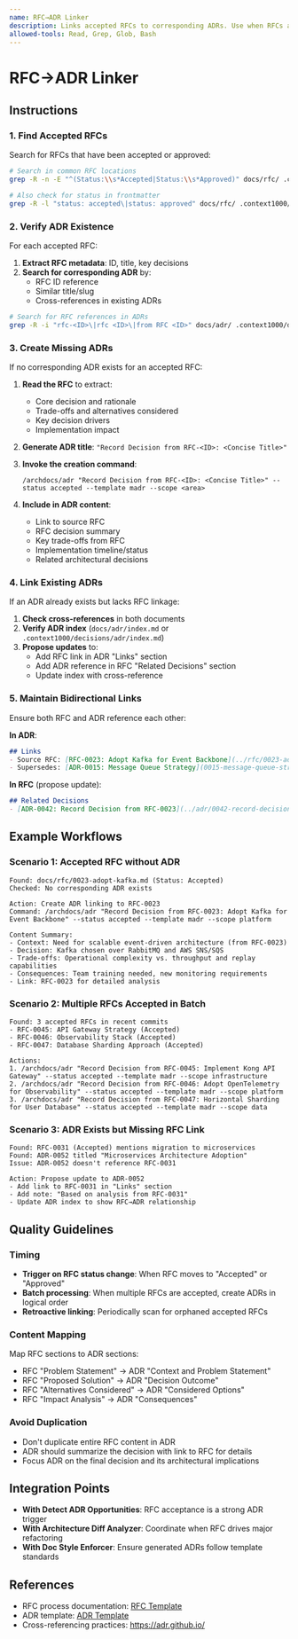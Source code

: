 ```yaml
---
name: RFC→ADR Linker
description: Links accepted RFCs to corresponding ADRs. Use when RFCs are mentioned, status changes occur, or decisions are made through the RFC process.
allowed-tools: Read, Grep, Glob, Bash
---
```


# RFC→ADR Linker

## Instructions

### 1. Find Accepted RFCs

Search for RFCs that have been accepted or approved:

```bash
# Search in common RFC locations
grep -R -n -E "^(Status:\\s*Accepted|Status:\\s*Approved)" docs/rfc/ .context1000/decisions/rfc/ 2>/dev/null

# Also check for status in frontmatter
grep -R -l "status: accepted\|status: approved" docs/rfc/ .context1000/decisions/rfc/ 2>/dev/null
```

### 2. Verify ADR Existence

For each accepted RFC:

1. **Extract RFC metadata**: ID, title, key decisions
2. **Search for corresponding ADR** by:
   - RFC ID reference
   - Similar title/slug
   - Cross-references in existing ADRs

```bash
# Search for RFC references in ADRs
grep -R -i "rfc-<ID>\|rfc <ID>\|from RFC <ID>" docs/adr/ .context1000/decisions/adr/ 2>/dev/null
```

### 3. Create Missing ADRs

If no corresponding ADR exists for an accepted RFC:

1. **Read the RFC** to extract:
   - Core decision and rationale
   - Trade-offs and alternatives considered
   - Key decision drivers
   - Implementation impact

2. **Generate ADR title**: `"Record Decision from RFC-<ID>: <Concise Title>"`

3. **Invoke the creation command**:

   ```
   /archdocs/adr "Record Decision from RFC-<ID>: <Concise Title>" --status accepted --template madr --scope <area>
   ```

4. **Include in ADR content**:
   - Link to source RFC
   - RFC decision summary
   - Key trade-offs from RFC
   - Implementation timeline/status
   - Related architectural decisions

### 4. Link Existing ADRs

If an ADR already exists but lacks RFC linkage:

1. **Check cross-references** in both documents
2. **Verify ADR index** (`docs/adr/index.md` or `.context1000/decisions/adr/index.md`)
3. **Propose updates** to:
   - Add RFC link in ADR "Links" section
   - Add ADR reference in RFC "Related Decisions" section
   - Update index with cross-reference

### 5. Maintain Bidirectional Links

Ensure both RFC and ADR reference each other:

**In ADR**:

```markdown
## Links
- Source RFC: [RFC-0023: Adopt Kafka for Event Backbone](../rfc/0023-adopt-kafka.md)
- Supersedes: [ADR-0015: Message Queue Strategy](0015-message-queue-strategy.md)
```

**In RFC** (propose update):

```markdown
## Related Decisions
- [ADR-0042: Record Decision from RFC-0023](../adr/0042-record-decision-from-rfc-0023.md)
```

## Example Workflows

### Scenario 1: Accepted RFC without ADR

```
Found: docs/rfc/0023-adopt-kafka.md (Status: Accepted)
Checked: No corresponding ADR exists

Action: Create ADR linking to RFC-0023
Command: /archdocs/adr "Record Decision from RFC-0023: Adopt Kafka for Event Backbone" --status accepted --template madr --scope platform

Content Summary:
- Context: Need for scalable event-driven architecture (from RFC-0023)
- Decision: Kafka chosen over RabbitMQ and AWS SNS/SQS
- Trade-offs: Operational complexity vs. throughput and replay capabilities
- Consequences: Team training needed, new monitoring requirements
- Link: RFC-0023 for detailed analysis
```

### Scenario 2: Multiple RFCs Accepted in Batch

```
Found: 3 accepted RFCs in recent commits
- RFC-0045: API Gateway Strategy (Accepted)
- RFC-0046: Observability Stack (Accepted)
- RFC-0047: Database Sharding Approach (Accepted)

Actions:
1. /archdocs/adr "Record Decision from RFC-0045: Implement Kong API Gateway" --status accepted --template madr --scope infrastructure
2. /archdocs/adr "Record Decision from RFC-0046: Adopt OpenTelemetry for Observability" --status accepted --template madr --scope platform
3. /archdocs/adr "Record Decision from RFC-0047: Horizontal Sharding for User Database" --status accepted --template madr --scope data
```

### Scenario 3: ADR Exists but Missing RFC Link

```
Found: RFC-0031 (Accepted) mentions migration to microservices
Found: ADR-0052 titled "Microservices Architecture Adoption"
Issue: ADR-0052 doesn't reference RFC-0031

Action: Propose update to ADR-0052
- Add link to RFC-0031 in "Links" section
- Add note: "Based on analysis from RFC-0031"
- Update ADR index to show RFC→ADR relationship
```

## Quality Guidelines

### Timing

- **Trigger on RFC status change**: When RFC moves to "Accepted" or "Approved"
- **Batch processing**: When multiple RFCs are accepted, create ADRs in logical order
- **Retroactive linking**: Periodically scan for orphaned accepted RFCs

### Content Mapping

Map RFC sections to ADR sections:

- RFC "Problem Statement" → ADR "Context and Problem Statement"
- RFC "Proposed Solution" → ADR "Decision Outcome"
- RFC "Alternatives Considered" → ADR "Considered Options"
- RFC "Impact Analysis" → ADR "Consequences"

### Avoid Duplication

- Don't duplicate entire RFC content in ADR
- ADR should summarize the decision with link to RFC for details
- Focus ADR on the final decision and its architectural implications

## Integration Points

- **With Detect ADR Opportunities**: RFC acceptance is a strong ADR trigger
- **With Architecture Diff Analyzer**: Coordinate when RFC drives major refactoring
- **With Doc Style Enforcer**: Ensure generated ADRs follow template standards

## References

- RFC process documentation: [RFC Template](../../commands/create-rfc.md)
- ADR template: [ADR Template](../../commands/create-adr.md)
- Cross-referencing practices: <https://adr.github.io/>
